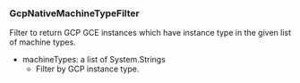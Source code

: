 ### GcpNativeMachineTypeFilter
Filter to return GCP GCE instances which have instance type in the given list of machine types.

- machineTypes: a list of System.Strings
  - Filter by GCP instance type.
